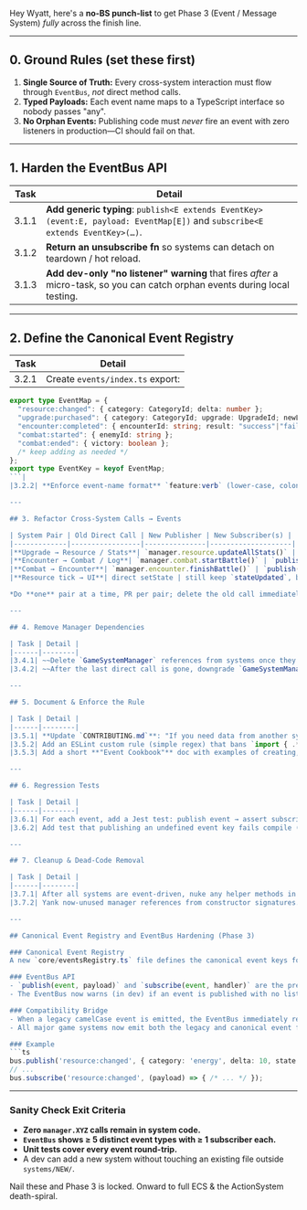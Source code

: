 Hey Wyatt, here's a **no-BS punch-list** to get Phase 3 (Event / Message System) *fully* across the finish line.

---

## 0. Ground Rules (set these first)

1. **Single Source of Truth:** Every cross-system interaction must flow through `EventBus`, *not* direct method calls.
2. **Typed Payloads:** Each event name maps to a TypeScript interface so nobody passes "any".
3. **No Orphan Events:** Publishing code must *never* fire an event with zero listeners in production—CI should fail on that.

---

## 1. Harden the EventBus API

| Task  | Detail                                                                                                                       |
| ----- | ---------------------------------------------------------------------------------------------------------------------------- |
| 3.1.1 | **Add generic typing**: `publish<E extends EventKey>(event:E, payload: EventMap[E])` and `subscribe<E extends EventKey>(…)`. |
| 3.1.2 | **Return an unsubscribe fn** so systems can detach on teardown / hot reload.                                                 |
| 3.1.3 | **Add dev-only "no listener" warning** that fires *after* a micro-task, so you can catch orphan events during local testing. |

---

## 2. Define the Canonical Event Registry

| Task  | Detail                           |
| ----- | -------------------------------- |
| 3.2.1 | Create `events/index.ts` export: |

```ts
export type EventMap = {
  "resource:changed": { category: CategoryId; delta: number };
  "upgrade:purchased": { category: CategoryId; upgrade: UpgradeId; newLevel: number };
  "encounter:completed": { encounterId: string; result: "success"|"fail" };
  "combat:started": { enemyId: string };
  "combat:ended": { victory: boolean };
  /* keep adding as needed */
};
export type EventKey = keyof EventMap;
```|
|3.2.2| **Enforce event-name format** `feature:verb` (lower-case, colon separator).|

---

## 3. Refactor Cross-System Calls → Events

| System Pair | Old Direct Call | New Publisher | New Subscriber(s) |
|-------------|-----------------|---------------|--------------------|
|**Upgrade → Resource / Stats**| `manager.resource.updateAllStats()` | `publish("upgrade:purchased", …)` inside `UpgradeSystem.purchase()` | `ResourceSystem`, `StatsSystem` listen and recalc capacities/rates |
|**Encounter → Combat / Log**| `manager.combat.startBattle()` | `publish("encounter:completed", …)` inside `EncounterSystem.completeEncounter()` | `CombatSystem` (if success triggers battle), `LogSystem` (log entry) |
|**Combat → Encounter**| `manager.encounter.finishBattle()` | `publish("combat:ended", …)` inside `CombatSystem.finish()` | `EncounterSystem` picks up result, awards loot |
|**Resource tick → UI**| direct setState | still keep `stateUpdated`, but emit `publish("resource:changed", …)` for fine-grained UI components (optional) |

*Do **one** pair at a time, PR per pair; delete the old call immediately.*

---

## 4. Remove Manager Dependencies

| Task | Detail |
|------|--------|
|3.4.1| ~~Delete `GameSystemManager` references from systems once they're event-driven. Pass only `eventBus` and `getState` into constructor.~~|
|3.4.2| ~~After the last direct call is gone, downgrade `GameSystemManager` to a dumb array holder (or drop it entirely).~~|

---

## 5. Document & Enforce the Rule

| Task | Detail |
|------|--------|
|3.5.1| **Update `CONTRIBUTING.md`**: "If you need data from another system, subscribe to an event or emit a new one. Direct imports of another system are forbidden."|
|3.5.2| Add an ESLint custom rule (simple regex) that bans `import { .*System } from "../systems"` *inside another system* folder.|
|3.5.3| Add a short **"Event Cookbook"** doc with examples of creating, subscribing, and testing events.|

---

## 6. Regression Tests

| Task | Detail |
|------|--------|
|3.6.1| For each event, add a Jest test: publish event → assert subscriber ran and state mutated.|
|3.6.2| Add test that publishing an undefined event key fails compile (TypeScript) – guarantees your EventMap is the gatekeeper.|

---

## 7. Cleanup & Dead-Code Removal

| Task | Detail |
|------|--------|
|3.7.1| After all systems are event-driven, nuke any helper methods in ActionSystem or GameSystemManager that only existed for cross-calls.|
|3.7.2| Yank now-unused manager references from constructor signatures.|

---

## Canonical Event Registry and EventBus Hardening (Phase 3)

### Canonical Event Registry
A new `core/eventsRegistry.ts` file defines the canonical event keys for all cross-system communication. Keys use a `feature:verb` kebab-case pattern, e.g. `resource:changed`, `upgrade:purchased`, `encounter:completed`, `combat:started`, `combat:ended`.

### EventBus API
- `publish(event, payload)` and `subscribe(event, handler)` are the preferred methods for new code. They wrap the legacy `emit`/`on` for clarity and future flexibility.
- The EventBus now warns (in dev) if an event is published with no listeners.

### Compatibility Bridge
- When a legacy camelCase event is emitted, the EventBus immediately re-publishes the equivalent canonical event (if defined). This allows new systems to subscribe to the canonical event keys while legacy code continues to function.
- All major game systems now emit both the legacy and canonical event for their domain actions.

### Example
```ts
bus.publish('resource:changed', { category: 'energy', delta: 10, state });
// ...
bus.subscribe('resource:changed', (payload) => { /* ... */ });
```

---

### Sanity Check Exit Criteria

- **Zero `manager.XYZ` calls remain in system code.**
- **`EventBus` shows ≥ 5 distinct event types with ≥ 1 subscriber each.**
- **Unit tests cover every event round-trip.**
- A dev can add a new system without touching an existing file outside `systems/NEW/`.

Nail these and Phase 3 is locked. Onward to full ECS & the ActionSystem death-spiral.
```

